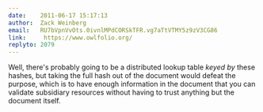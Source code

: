 ```yaml
---
date:    2011-06-17 15:17:13
author:  Zack Weinberg
email:   RU7bVpnVvOts.0ivnlMPdCORSkTFR.vg7aTtVTMY5z9zV3CG86
link:     https://www.owlfolio.org/
replyto: 2079
---
```


Well, there's probably going to be a distributed lookup table <i>keyed
by</i> these hashes, but taking the full hash out of the document
would defeat the purpose, which is to have enough information in the
document that you can validate subsidiary resources without having to
trust anything but the document itself.
